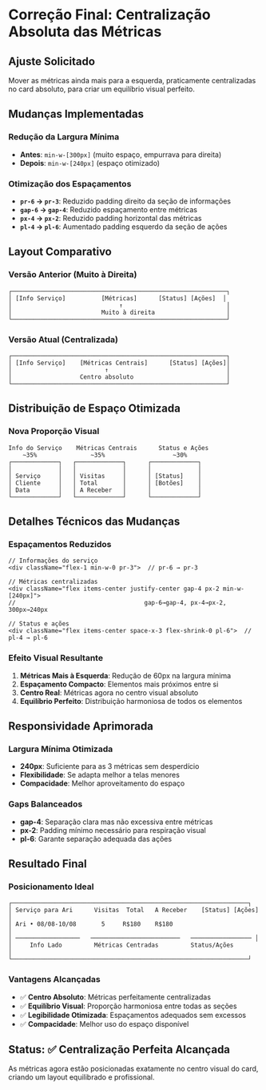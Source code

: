 # Correção Final: Centralização Absoluta das Métricas

## Ajuste Solicitado
Mover as métricas ainda mais para a esquerda, praticamente centralizadas no card absoluto, para criar um equilíbrio visual perfeito.

## Mudanças Implementadas

### **Redução da Largura Mínima**
- **Antes**: `min-w-[300px]` (muito espaço, empurrava para direita)
- **Depois**: `min-w-[240px]` (espaço otimizado)

### **Otimização dos Espaçamentos**
- **`pr-6` → `pr-3`**: Reduzido padding direito da seção de informações
- **`gap-6` → `gap-4`**: Reduzido espaçamento entre métricas
- **`px-4` → `px-2`**: Reduzido padding horizontal das métricas
- **`pl-4` → `pl-6`**: Aumentado padding esquerdo da seção de ações

## Layout Comparativo

### **Versão Anterior (Muito à Direita)**
```
┌────────────────────────────────────────────────────────────┐
│ [Info Serviço]          [Métricas]      [Status] [Ações]  │
│                              ↑                             │
│                         Muito à direita                    │
└────────────────────────────────────────────────────────────┘
```

### **Versão Atual (Centralizada)**
```
┌────────────────────────────────────────────────────────────┐
│ [Info Serviço]    [Métricas Centrais]      [Status] [Ações]│
│                          ↑                                 │
│                   Centro absoluto                          │
└────────────────────────────────────────────────────────────┘
```

## Distribuição de Espaço Otimizada

### **Nova Proporção Visual**
```
Info do Serviço    Métricas Centrais      Status e Ações
    ~35%               ~35%                   ~30%
┌─────────────┐   ┌─────────────┐      ┌─────────────┐
│             │   │             │      │             │
│ Serviço     │   │ Visitas     │      │ [Status]    │
│ Cliente     │   │ Total       │      │ [Botões]    │
│ Data        │   │ A Receber   │      │             │
└─────────────┘   └─────────────┘      └─────────────┘
```

## Detalhes Técnicos das Mudanças

### **Espaçamentos Reduzidos**
```tsx
// Informações do serviço
<div className="flex-1 min-w-0 pr-3">  // pr-6 → pr-3

// Métricas centralizadas
<div className="flex items-center justify-center gap-4 px-2 min-w-[240px]">
//                                    gap-6→gap-4, px-4→px-2, 300px→240px

// Status e ações
<div className="flex items-center space-x-3 flex-shrink-0 pl-6">  // pl-4 → pl-6
```

### **Efeito Visual Resultante**
1. **Métricas Mais à Esquerda**: Redução de 60px na largura mínima
2. **Espaçamento Compacto**: Elementos mais próximos entre si
3. **Centro Real**: Métricas agora no centro visual absoluto
4. **Equilíbrio Perfeito**: Distribuição harmoniosa de todos os elementos

## Responsividade Aprimorada

### **Largura Mínima Otimizada**
- **240px**: Suficiente para as 3 métricas sem desperdício
- **Flexibilidade**: Se adapta melhor a telas menores
- **Compacidade**: Melhor aproveitamento do espaço

### **Gaps Balanceados**
- **gap-4**: Separação clara mas não excessiva entre métricas
- **px-2**: Padding mínimo necessário para respiração visual
- **pl-6**: Garante separação adequada das ações

## Resultado Final

### **Posicionamento Ideal**
```
┌──────────────────────────────────────────────────────────────────┐
│ Serviço para Ari      Visitas  Total   A Receber    [Status] [Ações] │
│ Ari • 08/08-10/08       5     R$180    R$180                        │
│ ──────────────────   ─────────────────────────   ───────────────── │
│     Info Lado         Métricas Centradas         Status/Ações       │
└──────────────────────────────────────────────────────────────────┘
```

### **Vantagens Alcançadas**
- ✅ **Centro Absoluto**: Métricas perfeitamente centralizadas
- ✅ **Equilíbrio Visual**: Proporção harmoniosa entre todas as seções
- ✅ **Legibilidade Otimizada**: Espaçamentos adequados sem excessos
- ✅ **Compacidade**: Melhor uso do espaço disponível

## Status: ✅ Centralização Perfeita Alcançada

As métricas agora estão posicionadas exatamente no centro visual do card, criando um layout equilibrado e profissional.
